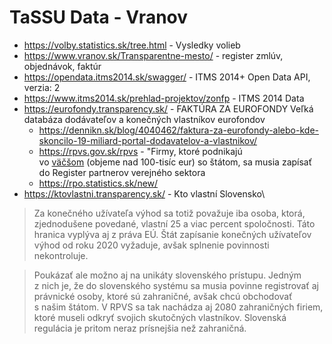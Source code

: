 # TaSSU Data - Vranov

- https://volby.statistics.sk/tree.html - Vysledky volieb
- https://www.vranov.sk/Transparentne-mesto/ - register zmlúv, objednávok, faktúr
- https://opendata.itms2014.sk/swagger/ - ITMS 2014+ Open Data API, verzia: 2
- https://www.itms2014.sk/prehlad-projektov/zonfp - ITMS 2014 Data
- https://eurofondy.transparency.sk/ - FAKTÚRA ZA EUROFONDY Veľká databáza dodávateľov a konečných vlastníkov eurofondov
	- https://dennikn.sk/blog/4040462/faktura-za-eurofondy-alebo-kde-skoncilo-19-miliard-portal-dodavatelov-a-vlastnikov/
	- https://rpvs.gov.sk/rpvs - "Firmy, ktoré podnikajú vo [väčšom](https://dennikn.sk/blog/2862049/biznisove-neziskovky-ci-sportove-zvazy-stat-dotuje-aj-bez-rozkrytia-ludi-v-pozadi/) (objeme nad 100-tisíc eur) so štátom, sa musia zapísať do Register partnerov verejného sektora
	- https://rpo.statistics.sk/new/
- https://ktovlastni.transparency.sk/ - Kto vlastní Slovensko\


> Za konečného užívateľa výhod sa totiž považuje iba osoba, ktorá, zjednodušene povedané, vlastní 25 a viac percent spoločnosti. Táto hranica vyplýva aj z práva EÚ. Štát zapísanie konečných užívateľov výhod od roku 2020 vyžaduje, avšak splnenie povinnosti nekontroluje.

> Poukázať ale možno aj na unikáty slovenského prístupu. Jedným z nich je, že do slovenského systému sa musia povinne registrovať aj právnické osoby, ktoré sú zahraničné, avšak chcú obchodovať s našim štátom. V RPVS sa tak nachádza aj 2080 zahraničných firiem, ktoré museli odkryť svojich skutočných vlastníkov. Slovenská regulácia je pritom neraz prísnejšia než zahraničná.


